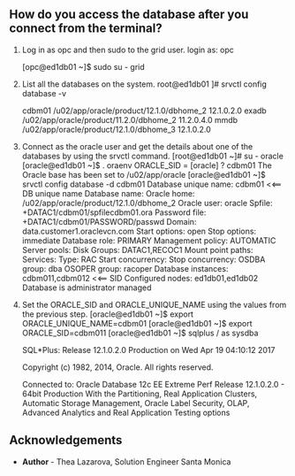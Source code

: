 ## How do you access the database after you connect from the terminal?

1. Log in as opc and then sudo to the grid user.
    login as: opc

    [opc@ed1db01 ~]$ sudo su - grid

2. List all the databases on the system.
    root@ed1db01 ]# srvctl config database -v

    cdbm01 /u02/app/oracle/product/12.1.0/dbhome_2 12.1.0.2.0
    exadb /u02/app/oracle/product/11.2.0/dbhome_2 11.2.0.4.0
    mmdb /u02/app/oracle/product/12.1.0/dbhome_3 12.1.0.2.0

3. Connect as the oracle user and get the details about one of the databases by using the srvctl command.
    [root@ed1db01 ~]# su - oracle
    [oracle@ed1db01 ~]$ . oraenv
    ORACLE_SID = [oracle] ? cdbm01
    The Oracle base has been set to /u02/app/oracle
    [oracle@ed1db01 ~]$ srvctl config database -d cdbm01
    Database unique name: cdbm01 <<== DB unique name
    Database name:
    Oracle home: /u02/app/oracle/product/12.1.0/dbhome_2
    Oracle user: oracle
    Spfile: +DATAC1/cdbm01/spfilecdbm01.ora
    Password file: +DATAC1/cdbm01/PASSWORD/passwd
    Domain: data.customer1.oraclevcn.com
    Start options: open
    Stop options: immediate
    Database role: PRIMARY
    Management policy: AUTOMATIC
    Server pools:
    Disk Groups: DATAC1,RECOC1
    Mount point paths:
    Services:
    Type: RAC
    Start concurrency:
    Stop concurrency:
    OSDBA group: dba
    OSOPER group: racoper
    Database instances: cdbm011,cdbm012 <<== SID
    Configured nodes: ed1db01,ed1db02
    Database is administrator managed

4. Set the ORACLE_SID and ORACLE_UNIQUE_NAME using the values from the previous step.
    [oracle@ed1db01 ~]$ export ORACLE_UNIQUE_NAME=cdbm01
    [oracle@ed1db01 ~]$ export ORACLE_SID=cdbm011
    [oracle@ed1db01 ~]$ sqlplus / as sysdba

    SQL*Plus: Release 12.1.0.2.0 Production on Wed Apr 19 04:10:12 2017

    Copyright (c) 1982, 2014, Oracle. All rights reserved.

    Connected to:
    Oracle Database 12c EE Extreme Perf Release 12.1.0.2.0 - 64bit Production
    With the Partitioning, Real Application Clusters, Automatic Storage Management, Oracle Label Security,
    OLAP, Advanced Analytics and Real Application Testing options



## Acknowledgements
* **Author** - Thea Lazarova, Solution Engineer Santa Monica


